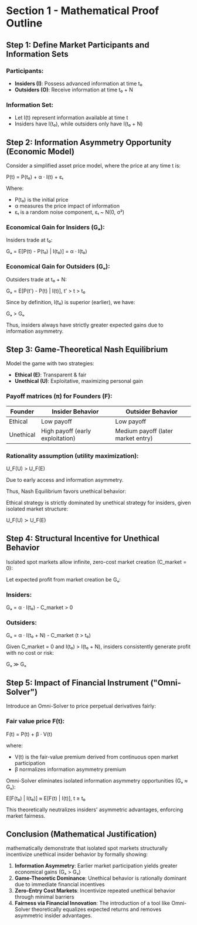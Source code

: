 # Section 1 - Mathematical Proof Outline

## Step 1: Define Market Participants and Information Sets

### Participants:
- **Insiders (I)**: Possess advanced information at time t₀
- **Outsiders (O)**: Receive information at time t₀ + N

### Information Set:
- Let I(t) represent information available at time t
- Insiders have I(t₀), while outsiders only have I(t₀ + N)

## Step 2: Information Asymmetry Opportunity (Economic Model)

Consider a simplified asset price model, where the price at any time t is:

P(t) = P(t₀) + α · I(t) + εₜ

Where:
- P(t₀) is the initial price
- α measures the price impact of information
- εₜ is a random noise component, εₜ ~ N(0, σ²)

### Economical Gain for Insiders (Gₐ):
Insiders trade at t₀:

Gₐ = E[P(t) - P(t₀) | I(t₀)] = α · I(t₀)

### Economical Gain for Outsiders (Gₒ):
Outsiders trade at t₀ + N:

Gₒ = E[P(t') - P(t) | I(t)], t' > t > t₀

Since by definition, I(t₀) is superior (earlier), we have:

Gₐ > Gₒ

Thus, insiders always have strictly greater expected gains due to information asymmetry.

## Step 3: Game-Theoretical Nash Equilibrium

Model the game with two strategies:
- **Ethical (E)**: Transparent & fair
- **Unethical (U)**: Exploitative, maximizing personal gain

### Payoff matrices (π) for Founders (F):

| Founder | Insider Behavior | Outsider Behavior |
|---------|-----------------|-------------------|
| Ethical | Low payoff | Low payoff |
| Unethical | High payoff (early exploitation) | Medium payoff (later market entry) |

### Rationality assumption (utility maximization):

U_F(U) > U_F(E)

Due to early access and information asymmetry.

Thus, Nash Equilibrium favors unethical behavior:

Ethical strategy is strictly dominated by unethical strategy for insiders, given isolated market structure:

U_F(U) ≻ U_F(E)

## Step 4: Structural Incentive for Unethical Behavior

Isolated spot markets allow infinite, zero-cost market creation (C_market = 0):

Let expected profit from market creation be Gₐ:

### Insiders:
Gₐ = α · I(t₀) - C_market > 0

### Outsiders:
Gₒ = α · I(t₀ + N) - C_market (t > t₀)

Given C_market = 0 and I(t₀) > I(t₀ + N), insiders consistently generate profit with no cost or risk:

Gₐ ≫ Gₒ

## Step 5: Impact of Financial Instrument ("Omni-Solver")

Introduce an Omni-Solver to price perpetual derivatives fairly:

### Fair value price F(t):

F(t) = P(t) + β · V(t)

where:
- V(t) is the fair-value premium derived from continuous open market participation
- β normalizes information asymmetry premium

Omni-Solver eliminates isolated information asymmetry opportunities (Gₐ ≈ Gₒ):

E[F(t₀) | I(t₀)] ≈ E[F(t) | I(t)], t ≥ t₀

This theoretically neutralizes insiders' asymmetric advantages, enforcing market fairness.

## Conclusion (Mathematical Justification)

mathematically demonstrate that isolated spot markets structurally incentivize unethical insider behavior by formally showing:

1. **Information Asymmetry**: Earlier market participation yields greater economical gains (Gₐ > Gₒ)
2. **Game-Theoretic Dominance**: Unethical behavior is rationally dominant due to immediate financial incentives
3. **Zero-Entry Cost Markets**: Incentivize repeated unethical behavior through minimal barriers
4. **Fairness via Financial Innovation**: The introduction of a tool like Omni-Solver theoretically equalizes expected returns and removes asymmetric insider advantages.

